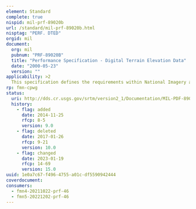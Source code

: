 ```yaml
---
element: Standard
complete: true
nispid: mil-prf-89020b
url: /standard/mil-prf-89020b.html
nisptag: "PERF. DTED"
orgid: mil
document:
  org: mil
  pubnum: "PRF-89020B"
  title: "Performance Specification - Digital Terrain Elevation Data"
  date: "2000-05-23"
  version: ""
applicability: >2
  This specification defines the requirements within National Imagery and Mapping Agency’s (NIMA) Digital Terrain Elevation Data Base which supports various weapon and training systems. This edition includes the Shuttle Radar Topography Mission (SRTM) DTED Level 1 and Level 2 requirements. The purpose of this specification is to assure uniformity of treatment among all mapping and charting elements engaged in a coordinated production and maintenance program for this product.
rp: fmn-cpwg
status:
  uri: http://dds.cr.usgs.gov/srtm/version2_1/Documentation/MIL-PDF-89020B.pdf
  history: 
    - flag: added
      date: 2014-11-25
      rfcp: 8-5
      version: 9.0
    - flag: deleted
      date: 2017-01-26
      rfcp: 9-21
      version: 10.0
    - flag: changed
      date: 2023-01-19
      rfcp: 14-69
      version: 15.0
uuid: 1e0a7c67-f496-4755-a01c-df5590942444
coverdocument:
consumers:
  - fmn4-20211022-prf-46
  - fmn5-20221202-prf-46
---
```


